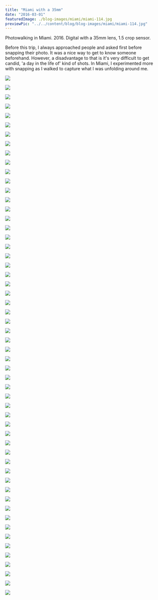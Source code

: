 ```yaml
---
title: "Miami with a 35mm"
date: "2016-03-01"
featuredImage: ./blog-images/miami/miami-114.jpg
previewPic: "../../content/blog/blog-images/miami/miami-114.jpg"
---
```


Photowalking in Miami. 2016. Digital with a 35mm lens, 1.5 crop sensor.

Before this trip, I always approached people and asked first before snapping their photo. It was a nice way to get to know someone beforehand. However, a disadvantage to that is it's very difficult to get candid, 'a day in the life of' kind of shots. In Miami, I experimented more with snapping as I walked to capture what I was unfolding around me.

![](./blog-images/miami/miami-5.jpg)

![](./blog-images/miami/miami-9.jpg)

![](./blog-images/miami/miami-10.jpg)

![](./blog-images/miami/miami-11.jpg)

![](./blog-images/miami/miami-12.jpg)

![](./blog-images/miami/miami-13.jpg)

![](./blog-images/miami/miami-14.jpg)

![](./blog-images/miami/miami-15.jpg)

![](./blog-images/miami/miami-17.jpg)

![](./blog-images/miami/miami-18.jpg)

![](./blog-images/miami/miami-21.jpg)

![](./blog-images/miami/miami-22.jpg)

![](./blog-images/miami/miami-24.jpg)

![](./blog-images/miami/miami-25.jpg)

![](./blog-images/miami/miami-26.jpg)

![](./blog-images/miami/miami-27.jpg)

![](./blog-images/miami/miami-30.jpg)

![](./blog-images/miami/miami-31.jpg)

![](./blog-images/miami/miami-32.jpg)

![](./blog-images/miami/miami-34.jpg)

![](./blog-images/miami/miami-37.jpg)

![](./blog-images/miami/miami-39.jpg)

![](./blog-images/miami/miami-40.jpg)

![](./blog-images/miami/miami-45.jpg)

![](./blog-images/miami/miami-48.jpg)

![](./blog-images/miami/miami-49.jpg)

![](./blog-images/miami/miami-50.jpg)

![](./blog-images/miami/miami-53.jpg)

![](./blog-images/miami/miami-55.jpg)

![](./blog-images/miami/miami-58.jpg)

![](./blog-images/miami/miami-63.jpg)

![](./blog-images/miami/miami-64.jpg)

![](./blog-images/miami/miami-67.jpg)

![](./blog-images/miami/miami-73.jpg)

![](./blog-images/miami/miami-76.jpg)

![](./blog-images/miami/miami-80.jpg)

![](./blog-images/miami/miami-88.jpg)

![](./blog-images/miami/miami-91.jpg)

![](./blog-images/miami/miami-96.jpg)

![](./blog-images/miami/miami-100.jpg)

![](./blog-images/miami/miami-104.jpg)

![](./blog-images/miami/miami-105.jpg)

![](./blog-images/miami/miami-107.jpg)

![](./blog-images/miami/miami-108.jpg)

![](./blog-images/miami/miami-114.jpg)

![](./blog-images/miami/miami-117.jpg)

![](./blog-images/miami/miami-119.jpg)

![](./blog-images/miami/miami-121.jpg)

![](./blog-images/miami/miami-133.jpg)

![](./blog-images/miami/miami-137.jpg)

![](./blog-images/miami/miami-142.jpg)

![](./blog-images/miami/miami-143.jpg)

![](./blog-images/miami/miami-148.jpg)

![](./blog-images/miami/miami-149.jpg)

![](./blog-images/miami/miami-151.jpg)

![](./blog-images/miami/miami-155.jpg)





















